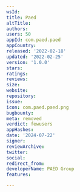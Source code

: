 ```yaml
---
wsId: 
title: Paed
altTitle: 
authors: 
users: 50
appId: com.paed.paed
appCountry: 
released: '2022-02-18'
updated: '2022-02-25'
version: '1.0.0'
stars: 
ratings: 
reviews: 
size: 
website: 
repository: 
issue: 
icon: com.paed.paed.png
bugbounty: 
meta: removed
verdict: fewusers
appHashes: 
date: '2024-07-22'
signer: 
reviewArchive: 
twitter: 
social: 
redirect_from: 
developerName: PAED Group
features: 

---
```


